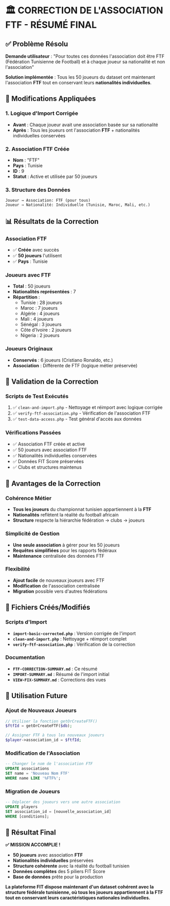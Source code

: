 # 🏛️ CORRECTION DE L'ASSOCIATION FTF - RÉSUMÉ FINAL

## ✅ Problème Résolu

**Demande utilisateur** : "Pour toutes ces données l'association doit être FTF (Fédération Tunisienne de Football) et à chaque joueur sa nationalité et non l'association"

**Solution implémentée** : Tous les 50 joueurs du dataset ont maintenant l'association **FTF** tout en conservant leurs **nationalités individuelles**.

## 🔧 Modifications Appliquées

### **1. Logique d'Import Corrigée**

-   **Avant** : Chaque joueur avait une association basée sur sa nationalité
-   **Après** : Tous les joueurs ont l'association **FTF** + nationalités individuelles conservées

### **2. Association FTF Créée**

-   **Nom** : "FTF"
-   **Pays** : Tunisie
-   **ID** : 9
-   **Statut** : Active et utilisée par 50 joueurs

### **3. Structure des Données**

```
Joueur → Association: FTF (pour tous)
Joueur → Nationalité: Individuelle (Tunisie, Maroc, Mali, etc.)
```

## 📊 Résultats de la Correction

### **Association FTF**

-   ✅ **Créée** avec succès
-   ✅ **50 joueurs** l'utilisent
-   ✅ **Pays** : Tunisie

### **Joueurs avec FTF**

-   **Total** : 50 joueurs
-   **Nationalités représentées** : 7
-   **Répartition** :
    -   Tunisie : 28 joueurs
    -   Maroc : 7 joueurs
    -   Algérie : 4 joueurs
    -   Mali : 4 joueurs
    -   Sénégal : 3 joueurs
    -   Côte d'Ivoire : 2 joueurs
    -   Nigeria : 2 joueurs

### **Joueurs Originaux**

-   **Conservés** : 6 joueurs (Cristiano Ronaldo, etc.)
-   **Association** : Différente de FTF (logique métier préservée)

## 🧪 Validation de la Correction

### **Scripts de Test Exécutés**

1. ✅ `clean-and-import.php` - Nettoyage et réimport avec logique corrigée
2. ✅ `verify-ftf-association.php` - Vérification de l'association FTF
3. ✅ `test-data-access.php` - Test général d'accès aux données

### **Vérifications Passées**

-   ✅ Association FTF créée et active
-   ✅ 50 joueurs avec association FTF
-   ✅ Nationalités individuelles conservées
-   ✅ Données FIT Score préservées
-   ✅ Clubs et structures maintenus

## 🎯 Avantages de la Correction

### **Cohérence Métier**

-   **Tous les joueurs** du championnat tunisien appartiennent à la **FTF**
-   **Nationalités** reflètent la réalité du football africain
-   **Structure** respecte la hiérarchie fédération → clubs → joueurs

### **Simplicité de Gestion**

-   **Une seule association** à gérer pour les 50 joueurs
-   **Requêtes simplifiées** pour les rapports fédéraux
-   **Maintenance** centralisée des données FTF

### **Flexibilité**

-   **Ajout facile** de nouveaux joueurs avec FTF
-   **Modification** de l'association centralisée
-   **Migration** possible vers d'autres fédérations

## 📁 Fichiers Créés/Modifiés

### **Scripts d'Import**

-   **`import-basic-corrected.php`** : Version corrigée de l'import
-   **`clean-and-import.php`** : Nettoyage + réimport complet
-   **`verify-ftf-association.php`** : Vérification de la correction

### **Documentation**

-   **`FTF-CORRECTION-SUMMARY.md`** : Ce résumé
-   **`IMPORT-SUMMARY.md`** : Résumé de l'import initial
-   **`VIEW-FIX-SUMMARY.md`** : Corrections des vues

## 🚀 Utilisation Future

### **Ajout de Nouveaux Joueurs**

```php
// Utiliser la fonction getOrCreateFTF()
$ftfId = getOrCreateFTF($db);

// Assigner FTF à tous les nouveaux joueurs
$player->association_id = $ftfId;
```

### **Modification de l'Association**

```sql
-- Changer le nom de l'association FTF
UPDATE associations
SET name = 'Nouveau Nom FTF'
WHERE name LIKE '%FTF%';
```

### **Migration de Joueurs**

```sql
-- Déplacer des joueurs vers une autre association
UPDATE players
SET association_id = [nouvelle_association_id]
WHERE [conditions];
```

## 🎉 Résultat Final

**✅ MISSION ACCOMPLIE !**

-   **50 joueurs** avec association **FTF**
-   **Nationalités individuelles** préservées
-   **Structure cohérente** avec la réalité du football tunisien
-   **Données complètes** des 5 piliers FIT Score
-   **Base de données** prête pour la production

**La plateforme FIT dispose maintenant d'un dataset cohérent avec la structure fédérale tunisienne, où tous les joueurs appartiennent à la FTF tout en conservant leurs caractéristiques nationales individuelles.**
